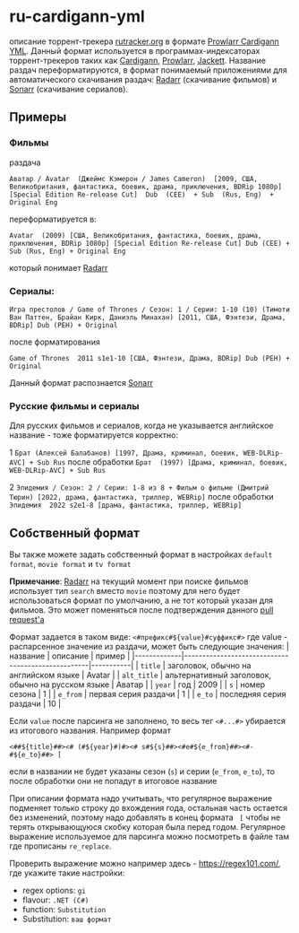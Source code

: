 # ru-cardigann-yml

описание торрент-трекера [rutracker.org](https://rutracker.org/) в формате [Prowlarr Cardigann YML](https://wiki.servarr.com/prowlarr/cardigann-yml-definition). Данный формат используется в программах-индексаторах торрент-трекеров таких как [Сardigann](https://github.com/cardigann/cardigann), [Prowlarr](https://github.com/Prowlarr/Prowlarr), [Jackett](https://github.com/Jackett/Jackett).
Название раздач переформатируются, в формат понимаемый приложениями для автоматического скачивания раздач: [Radarr](https://github.com/Radarr/Radarr) (скачивание фильмов) и [Sonarr](https://github.com/Sonarr/Sonarr) (скачивание сериалов).

## Примеры

### Фильмы

раздача

 `Аватар / Avatar  (Джеймс Кэмерон / James Cameron)  [2009, США, Великобритания, фантастика, боевик, драма, приключения, BDRip 1080p]  [Special Edition Re-release Cut]  Dub  (CEE)  + Sub  (Rus, Eng)  + Original Eng`
 
переформатируется в:

`Avatar  (2009) [США, Великобритания, фантастика, боевик, драма, приключения, BDRip 1080p] [Special Edition Re-release Cut] Dub (CEE) + Sub (Rus, Eng) + Original Eng`

который понимает [Radarr](https://github.com/Radarr/Radarr)

### Сериалы:

`Игра престолов / Game of Thrones / Сезон: 1 / Серии: 1-10 (10) (Тимоти Ван Паттен, Брайан Кирк, Даниэль Минахан) [2011, США, Фэнтези, Драма, BDRip] Dub (РЕН) + Original`

после форматирования

`Game of Thrones  2011 s1e1-10 [США, Фэнтези, Драма, BDRip] Dub (РЕН) + Original`

Данный формат распознается [Sonarr](https://github.com/Sonarr/Sonarr)

### Русские фильмы и сериалы

Для русских фильмов и сериалов, когда не указывается английское название - тоже форматируется корректно:

1
`Брат (Алексей Балабанов) [1997, Драма, криминал, боевик, WEB-DLRip-AVC] + Sub Rus`
после обработки
`Брат  (1997) [Драма, криминал, боевик, WEB-DLRip-AVC] + Sub Rus`

2
`Эпидемия / Сезон: 2 / Серии: 1-8 из 8 + Фильм о фильме (Дмитрий Тюрин) [2022, драма, фантастика, триллер, WEBRip]`
после обработки
`Эпидемия  2022 s2e1-8 [драма, фантастика, триллер, WEBRip]`

## Собственный формат

Вы также можете задать собственный формат в настройках `default format`, `movie format` и `tv format`

**Примечание**: [Radarr](https://github.com/Radarr/Radarr) на текущий момент при поиске фильмов использует тип `search` вместо `movie` поэтому для него будет использоваться формат по умолчанию, а не тот который указан для фильмов. Это может поменяться после подтверждения данного [pull request'а](https://github.com/Radarr/Radarr/pull/8172)

Формат задается в таком виде:
`<#префикс#${value}#суффикс#>`
где value - распарсенное значение из раздачи, может быть следующие значения:
| название    | описание                                          | пример    |
|-------------|---------------------------------------------------|-----------|
| `title`     | заголовок, обычно на английском языке             | Avatar    |
| `alt_title` | альтернативный заголовок, обычно на русском языке | Аватар    |
| `year`      | год                       						            | 2009      |
| `s`         | номер сезона 						                          | 1         |
| `e_from`    | первая серия раздачи                              | 1         |
| `e_to`      | последняя серия раздачи                           | 10        |

Если `value` после парсинга не заполнено, то весь тег `<#...#>` убирается из итогового названия. 
Например формат

`<##${title}##><# (#${year}#)#><# s#${s}##><#e#${e_from}##><#-#${e_to}##> [`

если в названии не будет указаны сезон (`s`) и серии (`e_from`, `e_to`), то после обработки они не попадут в итоговое название

При описании формата надо учитывать, что регулярное выражение подменяет только строку до вхождения года, остальная часть остается без изменений, поэтому надо добавлять в конец формата ` [` чтобы не терять открывающуюся скобку которая была перед годом.
Регулярное выражение используемое для парсинга можно посмотреть в файле там где прописаны `re_replace`. 

Проверить выражение можно например здесь - https://regex101.com/, где укажите такие настройки:

- regex options: `gi`
- flavour: `.NET (C#)`
- function: `Substitution`
- Substitution: `ваш формат`
